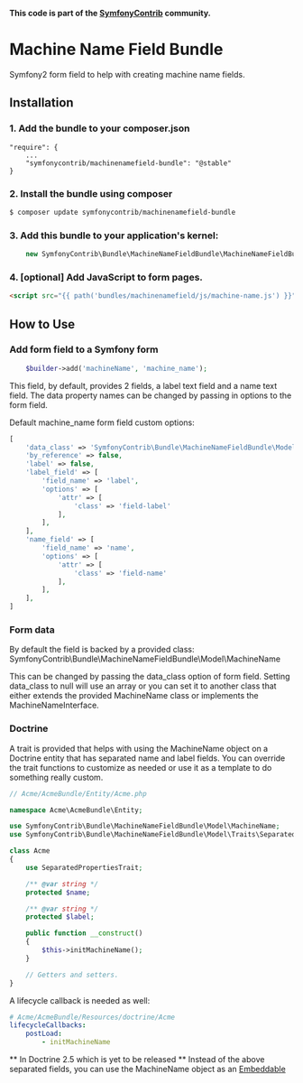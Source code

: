 **This code is part of the [SymfonyContrib](http://symfonycontrib.com/) community.**

Machine Name Field Bundle
=========================

Symfony2 form field to help with creating machine name fields.

## Installation

### 1. Add the bundle to your composer.json

```
"require": {
    ...
    "symfonycontrib/machinenamefield-bundle": "@stable"
}
```

### 2. Install the bundle using composer

```bash
$ composer update symfonycontrib/machinenamefield-bundle
```

### 3. Add this bundle to your application's kernel:

```php
    new SymfonyContrib\Bundle\MachineNameFieldBundle\MachineNameFieldBundle(),
```

### 4. [optional] Add JavaScript to form pages.

```html
<script src="{{ path('bundles/machinenamefield/js/machine-name.js') }}"></script>
```

## How to Use

### Add form field to a Symfony form

```php
    $builder->add('machineName', 'machine_name');
```

This field, by default, provides 2 fields, a label text field and a name text
field. The data property names can be changed by passing in options to the
form field.

Default machine_name form field custom options:

```php
[
    'data_class' => 'SymfonyContrib\Bundle\MachineNameFieldBundle\Model\MachineName',
    'by_reference' => false,
    'label' => false,
    'label_field' => [
        'field_name' => 'label',
        'options' => [
            'attr' => [
                'class' => 'field-label'
            ],
        ],
    ],
    'name_field' => [
        'field_name' => 'name',
        'options' => [
            'attr' => [
                'class' => 'field-name'
            ],
        ],
    ],
]
```

### Form data

By default the field is backed by a provided class:
SymfonyContrib\Bundle\MachineNameFieldBundle\Model\MachineName

This can be changed by passing the data_class option of form field. Setting
data_class to null will use an array or you can set it to another class that
either extends the provided MachineName class or implements the
MachineNameInterface.

### Doctrine

A trait is provided that helps with using the MachineName object on a Doctrine
entity that has separated name and label fields. You can override the trait
functions to customize as needed or use it as a template to do something really
custom.

```php
// Acme/AcmeBundle/Entity/Acme.php

namespace Acme\AcmeBundle\Entity;

use SymfonyContrib\Bundle\MachineNameFieldBundle\Model\MachineName;
use SymfonyContrib\Bundle\MachineNameFieldBundle\Model\Traits\SeparatedPropertiesTrait;

class Acme
{
    use SeparatedPropertiesTrait;

    /** @var string */
    protected $name;

    /** @var string */
    protected $label;

    public function __construct()
    {
        $this->initMachineName();
    }

    // Getters and setters.
}
```

A lifecycle callback is needed as well:

```yml
# Acme/AcmeBundle/Resources/doctrine/Acme
lifecycleCallbacks:
    postLoad:
        - initMachineName
```

** In Doctrine 2.5 which is yet to be released **
Instead of the above separated fields, you can use the MachineName object as an
[Embeddable](http://docs.doctrine-project.org/projects/doctrine-orm/en/latest/tutorials/embeddables.html)

